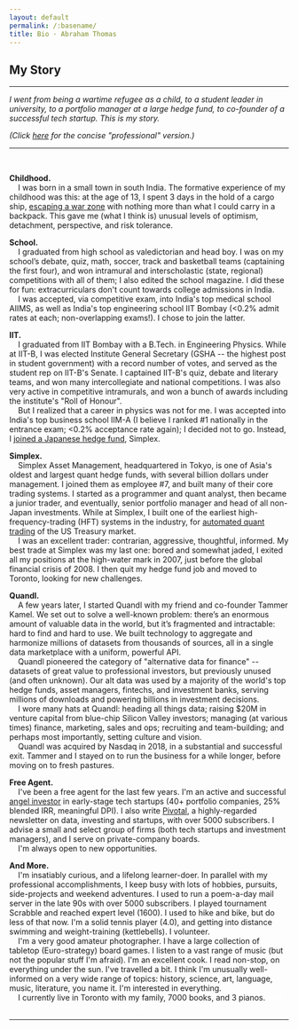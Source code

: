 ```yaml
---
layout: default
permalink: /:basename/
title: Bio · Abraham Thomas
---
```

## My Story

----

*I went from being a wartime refugee as a child, to a student leader in university, to a portfolio manager at a large hedge fund, to co-founder of a successful tech startup.  This is my story.*

*(Click [here](/blurb) for the concise "professional" version.)*

---

<br/>

**Childhood.**  
&nbsp; &nbsp; I was born in a small town in south India.  The formative experience of my childhood was this: at the age of 13, I spent 3 days in the hold of a cargo ship, <a href="https://x.com/athomasq/status/1289957976749428740" target="_blank" rel="noopener noreferrer">escaping a war zone</a> with nothing more than what I could carry in a backpack.  This gave me (what I think is) unusual levels of optimism, detachment, perspective, and risk tolerance.

**School.**  
&nbsp; &nbsp; I graduated from high school as valedictorian and head boy.  I was on my school’s debate, quiz, math, soccer, track and basketball teams (captaining the first four), and won intramural and interscholastic (state, regional) competitions with all of them; I also edited the school magazine.  I did these for fun: extracurriculars don't count towards college admissions in India.  
&nbsp; &nbsp; I was accepted, via competitive exam, into India's top medical school AIIMS, as well as India's top engineering school IIT Bombay (<0.2% admit rates at each; non-overlapping exams!).  I chose to join the latter.

**IIT.**  
&nbsp; &nbsp; I graduated from IIT Bombay with a B.Tech. in Engineering Physics.  While at IIT-B, I was elected Institute General Secretary (GSHA -- the highest post in student government) with a record number of votes, and served as the student rep on IIT-B's Senate. I captained IIT-B's quiz, debate and literary teams, and won many intercollegiate and national competitions. I was also very active in competitive intramurals, and won a bunch of awards including the institute's "Roll of Honour".  
&nbsp; &nbsp; But I realized that a career in physics was not for me.  I was accepted into India's top business school IIM-A (I believe I ranked #1 nationally in the entrance exam; <0.2% acceptance rate again); I decided not to go.  Instead, I <a href="https://abrahamthomas.info/the-accidental-investor/" target="_blank" rel="noopener noreferrer">joined a Japanese hedge fund</a>, Simplex.

**Simplex.**  
&nbsp; &nbsp; Simplex Asset Management, headquartered in Tokyo, is one of Asia's oldest and largest quant hedge funds, with several billion dollars under management.  I joined them as employee #7, and built many of their core trading systems.  I started as a programmer and quant analyst, then became a junior trader, and eventually, senior portfolio manager and head of all non-Japan investments.  While at Simplex, I built one of the earliest high-frequency-trading (HFT) systems in the industry, for <a href="https://pivotal.substack.com/p/ahead-of-the-yield-curve" target="_blank" rel="noopener noreferrer">automated quant trading</a> of the US Treasury market.   
&nbsp; &nbsp; I was an excellent trader: contrarian, aggressive, thoughtful, informed.  My best trade at Simplex was my last one: bored and somewhat jaded, I exited all my positions at the high-water mark in 2007, just before the global financial crisis of 2008.  I then quit my hedge fund job and moved to Toronto, looking for new challenges.

**Quandl.**  
&nbsp; &nbsp; A few years later, I started Quandl with my friend and co-founder Tammer Kamel.  We set out to solve a well-known problem: there’s an enormous amount of valuable data in the world, but it’s fragmented and intractable: hard to find and hard to use.  We built technology to aggregate and harmonize millions of datasets from thousands of sources, all in a single data marketplace with a uniform, powerful API.  
&nbsp; &nbsp; Quandl pioneered the category of "alternative data for finance" -- datasets of great value to professional investors, but previously unused (and often unknown).  Our alt data was used by a majority of the world's top hedge funds, asset managers, fintechs, and investment banks, serving millions of downloads and powering billions in investment decisions.   
&nbsp; &nbsp; I wore many hats at Quandl: heading all things data; raising $20M in venture capital from blue-chip Silicon Valley investors; managing (at various times) finance, marketing, sales and ops; recruiting and team-building; and perhaps most importantly, setting culture and vision.  
&nbsp; &nbsp; Quandl was acquired by Nasdaq in 2018, in a substantial and successful exit.  Tammer and I stayed on to run the business for a while longer, before moving on to fresh pastures.

**Free Agent.**  
&nbsp; &nbsp; I've been a free agent for the last few years.  I'm an active and successful <a href="https://abrahamthomas.info/investing/" target="_blank" rel="noopener noreferrer">angel investor</a> in early-stage tech startups (40+ portfolio companies, 25% blended IRR, meaningful DPI).  I also write <a href="https://pivotal.substack.com/about" target="_blank" rel="noopener noreferrer">Pivotal</a>, a highly-regarded newsletter on data, investing and startups, with over 5000 subscribers.  I advise a small and select group of firms (both tech startups and investment managers), and I serve on private-company boards.  
&nbsp; &nbsp; I'm always open to new opportunities.

**And More.**  
&nbsp; &nbsp; I'm insatiably curious, and a lifelong learner-doer.  In parallel with my professional accomplishments, I keep busy with lots of hobbies, pursuits, side-projects and weekend adventures.  I used to run a poem-a-day mail server in the late 90s with over 5000 subscribers.  I played tournament Scrabble and reached expert level (1600).  I used to hike and bike, but do less of that now.  I'm a solid tennis player (4.0), and getting into distance swimming and weight-training (kettlebells).  I volunteer.  
&nbsp; &nbsp; I'm a very good amateur photographer.  I have a large collection of tabletop (Euro-strategy) board games.  I listen to a vast range of music (but not the popular stuff I'm afraid).  I'm an excellent cook.  I read non-stop, on everything under the sun.  I've travelled a bit.  I think I'm unusually well-informed on a very wide range of topics: history, science, art, language, music, literature, you name it.  I'm interested in everything.  
&nbsp; &nbsp; I currently live in Toronto with my family, 7000 books, and 3 pianos.  <span style="color: white;">Also, I know how to use an Oxford comma.</span>


----

<br/>
<br/>
<br/>


<!--
freshie of the year (cult)
insti roll of honour (cult)
hostel cult scroll

hostel lit secy
institute lit secy + best office bearer
gsha + senate rep

gymkhana constitution
campus internet

editor - technik, 2mn, binoc (x2), insight
organizer - quiz club, debate club, scrabble club

cg comp mood-i (x2)
deans rep tech fest
cl malhar (x2)

won lit trophy 4 years -- dominant
won debate trophy 3 of 4 years
won cult gc 2 of 4 years

won best script (paf) 4 years
won best paf 3 of 4 years
wrote, directed, voiced final year paf -- swept awards


won iitm main q (lone wolf), malhar main q, iitb main q
quiz summit (sid basu)
lots of other intercollegiate quiz, debate comps
also logic / alu comps, essays and cw

senior hostel teams: basky, track, soccer
insti team basky (declined)

cat topper
-->
